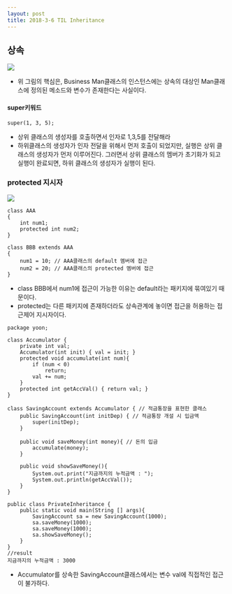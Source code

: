 ```yaml
---
layout: post
title: 2018-3-6 TIL Inheritance
---
```


## 상속

![](https://github.com/jaeyeon93/jaeyeon93.github.io/blob/master/images/inheritance1.jpeg?raw=true)

- 위 그림의 핵심은, Business Man클래스의 인스턴스에는 상속의 대상인 Man클래스에 정의된 메소드와 변수가 존재한다는 사실이다.

#### super키워드

```
super(1, 3, 5);
```
- 상위 클래스의 생성자를 호출하면서 인자로 1,3,5를 전달해라
- 하위클래스의 생성자가 인자 전달을 위해서 먼저 호출이 되었지만, 실행은 상위 클래스의 생성자가 먼저 이루어진다. 그러면서 상위 클래스의 멤버가 초기화가 되고 실행이 완료되면, 하위 클래스의 생성자가 실행이 된다.

### protected 지시자

![](https://github.com/jaeyeon93/jaeyeon93.github.io/blob/master/images/inheritance2.jpeg?raw=true)

```
class AAA
{
	int num1;
    protected int num2;
}

class BBB extends AAA
{
	num1 = 10; // AAA클래스의 default 멤버에 접근
    num2 = 20; // AAA클래스의 protected 멤버에 접근
}
```

- class BBB에서 num1에 접근이 가능한 이유는 default라는 패키지에 묶여있기 때문이다.
- protected는 다른 패키지에 존재하더라도 상속관계에 놓이면 접근을 허용하는 접근제어 지시자이다.

```
package yoon;

class Accumulator {
    private int val;
    Accumulator(int init) { val = init; }
    protected void accumulate(int num){
        if (num < 0)
            return;
        val += num;
    }
    protected int getAccVal() { return val; }
}

class SavingAccount extends Accumulator { // 적금통장을 표현한 클래스
    public SavingAccount(int initDep) { // 적금통장 개설 시 입금액
        super(initDep);
    }

    public void saveMoney(int money){ // 돈의 입금
        accumulate(money);
    }

    public void showSaveMoney(){
        System.out.print("지금까지의 누적금액 : ");
        System.out.println(getAccVal());
    }
}

public class PrivateInheritance {
    public static void main(String [] args){
        SavingAccount sa = new SavingAccount(1000);
        sa.saveMoney(1000);
        sa.saveMoney(1000);
        sa.showSaveMoney();
    }
}
//result
지금까지의 누적금액 : 3000
```
- Accumulator를 상속한 SavingAccount클래스에서는 변수 val에 직접적인 접근이 불가하다.
